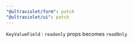 ```yaml
---
"@ultraviolet/form": patch
"@ultraviolet/ui": patch
---
```


`KeyValueField` : `readonly` props becomes `readOnly`
